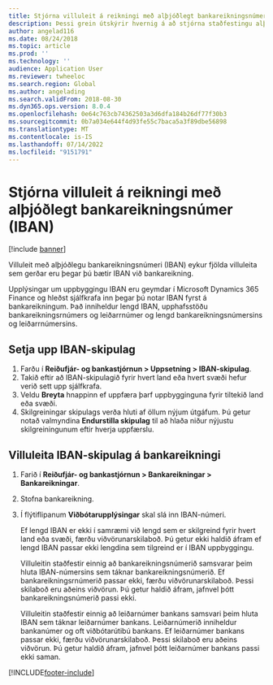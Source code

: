 ```yaml
---
title: Stjórna villuleit á reikningi með alþjóðlegt bankareikningsnúmer (IBAN)
description: Þessi grein útskýrir hvernig á að stjórna staðfestingu alþjóðlegra bankareikningsnúmera (IBAN) reiknings.
author: angelad116
ms.date: 08/24/2018
ms.topic: article
ms.prod: ''
ms.technology: ''
audience: Application User
ms.reviewer: twheeloc
ms.search.region: Global
ms.author: angelading
ms.search.validFrom: 2018-08-30
ms.dyn365.ops.version: 8.0.4
ms.openlocfilehash: 0e64c763cb74362503a3d6dfa184b26df77f30b3
ms.sourcegitcommit: 0b7a034e644f4d93fe55c7baca5a3f89dbe56898
ms.translationtype: MT
ms.contentlocale: is-IS
ms.lasthandoff: 07/14/2022
ms.locfileid: "9151791"
---
```

# <a name="manage-international-bank-account-number-iban-account-validation"></a>Stjórna villuleit á reikningi með alþjóðlegt bankareikningsnúmer (IBAN)

[!include [banner](../includes/banner.md)]

Villuleit með alþjóðlegu bankareikningsnúmeri (IBAN) eykur fjölda villuleita sem gerðar eru þegar þú bætir IBAN við bankareikning.

Upplýsingar um uppbyggingu IBAN eru geymdar í Microsoft Dynamics 365 Finance og hleðst sjálfkrafa inn þegar þú notar IBAN fyrst á bankareikningum. Það inniheldur lengd IBAN, upphafsstöðu bankareikningsrnúmers og leiðarrnúmer og lengd bankareikningsnúmersins og leiðarrnúmersins.

## <a name="set-up-iban-structures"></a>Setja upp IBAN-skipulag

1. Farðu í **Reiðufjár- og bankastjórnun \> Uppsetning \> IBAN-skipulag**.
2. Takið eftir að IBAN-skipulagið fyrir hvert land eða hvert svæði hefur verið sett upp sjálfkrafa.
3. Veldu **Breyta** hnappinn ef uppfæra þarf uppbygginguna fyrir tiltekið land eða svæði.
4. Skilgreiningar skipulags verða hluti af öllum nýjum útgáfum. Þú getur notað valmyndina **Endurstilla skipulag** til að hlaða niður nýjustu skilgreiningunum eftir hverja uppfærslu.

## <a name="validate-the-iban-structure-in-a-bank-account"></a>Villuleita IBAN-skipulag á bankareikningi

1. Farið í **Reiðufjár- og bankastjórnun \> Bankareikningar \> Bankareikningar**.
2. Stofna bankareikning.
3. Í flýtiflipanum **Viðbótarupplýsingar** skal slá inn IBAN-númeri.

    Ef lengd IBAN er ekki í samræmi við lengd sem er skilgreind fyrir hvert land eða svæði, færðu viðvörunarskilaboð. Þú getur ekki haldið áfram ef lengd IBAN passar ekki lengdina sem tilgreind er í IBAN uppbyggingu.

    Villuleitin staðfestir einnig að bankareikningsnúmerið samsvarar þeim hluta IBAN-númersins sem táknar bankareikningsnúmerið. Ef bankareikningsrnúmerið passar ekki, færðu viðvörunarskilaboð. Þessi skilaboð eru aðeins viðvörun. Þú getur haldið áfram, jafnvel þótt bankareikningsnúmerið passi ekki.

    Villuleitin staðfestir einnig að leiðarnúmer bankans samsvari þeim hluta IBAN sem táknar leiðarnúmer bankans. Leiðarnúmerið inniheldur bankanúmer og oft viðbótarútibú bankans. Ef leiðarnúmer bankans passar ekki, færðu viðvörunarskilaboð. Þessi skilaboð eru aðeins viðvörun. Þú getur haldið áfram, jafnvel þótt leiðarnúmer bankans passi ekki saman.


[!INCLUDE[footer-include](../../includes/footer-banner.md)]
